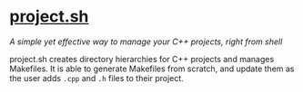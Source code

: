 [project.sh](http://fdavidcl.github.io/project.sh)
==========

*A simple yet effective way to manage your C++ projects, right from shell*

project.sh creates directory hierarchies for C++ projects and manages Makefiles. It is able to generate Makefiles from scratch, and update them as the user adds `.cpp` and `.h` files to their project.
